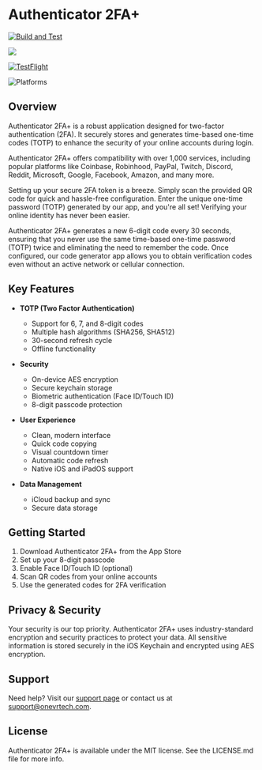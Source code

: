 # Authenticator 2FA+

[![Build and Test](https://github.com/KelCodesStuff/Authenticator/actions/workflows/ios-ci.yml/badge.svg)](https://github.com/KelCodesStuff/Authenticator/actions/workflows/ios-ci.yml)

<img src="https://img.shields.io/badge/Swift-5.9-orange.svg"/>

[![TestFlight](https://img.shields.io/badge/Join%20The%20TestFlight-blue)](https://testflight.apple.com/join/PDUIq4bp)

![Platforms](https://img.shields.io/badge/Platform%20Compatibility-iOS%2016+%20|%20iPadOS%2016+-red?logo=apple&?color=red)

## Overview

Authenticator 2FA+ is a robust application designed for two-factor authentication (2FA). It securely stores and generates time-based one-time codes (TOTP) to enhance the security of your online accounts during login.

Authenticator 2FA+ offers compatibility with over 1,000 services, including popular platforms like Coinbase, Robinhood, PayPal, Twitch, Discord, Reddit, Microsoft, Google, Facebook, Amazon, and many more.

Setting up your secure 2FA token is a breeze. Simply scan the provided QR code for quick and hassle-free configuration. Enter the unique one-time password (TOTP) generated by our app, and you're all set! Verifying your online identity has never been easier.

Authenticator 2FA+ generates a new 6-digit code every 30 seconds, ensuring that you never use the same time-based one-time password (TOTP) twice and eliminating the need to remember the code. Once configured, our code generator app allows you to obtain verification codes even without an active network or cellular connection.

## Key Features

- **TOTP (Two Factor Authentication)**
  - Support for 6, 7, and 8-digit codes
  - Multiple hash algorithms (SHA256, SHA512)
  - 30-second refresh cycle
  - Offline functionality

- **Security**
  - On-device AES encryption
  - Secure keychain storage
  - Biometric authentication (Face ID/Touch ID)
  - 8-digit passcode protection

- **User Experience**
  - Clean, modern interface
  - Quick code copying
  - Visual countdown timer
  - Automatic code refresh
  - Native iOS and iPadOS support

- **Data Management**
  - iCloud backup and sync
  - Secure data storage

## Getting Started

1. Download Authenticator 2FA+ from the App Store
2. Set up your 8-digit passcode
3. Enable Face ID/Touch ID (optional)
4. Scan QR codes from your online accounts
5. Use the generated codes for 2FA verification

## Privacy & Security

Your security is our top priority. Authenticator 2FA+ uses industry-standard encryption and security practices to protect your data. All sensitive information is stored securely in the iOS Keychain and encrypted using AES encryption.

## Support

Need help? Visit our [support page](https://sites.google.com/view/onevrtech/support) or contact us at support@onevrtech.com.

## License

Authenticator 2FA+ is available under the MIT license. See the LICENSE.md file for more info.




